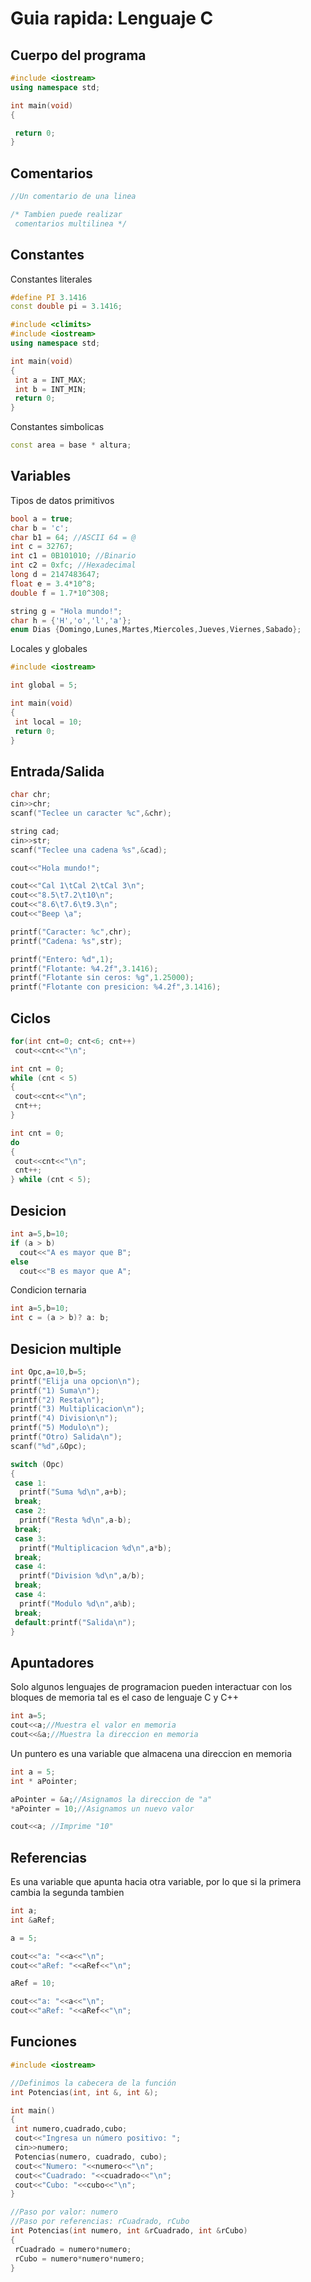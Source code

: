 # Guia rapida: Lenguaje C

## Cuerpo del programa

```c++
#include <iostream>
using namespace std;

int main(void)
{

 return 0;
}
```
## Comentarios
```c++
//Un comentario de una linea

/* Tambien puede realizar
 comentarios multilinea */
```

## Constantes

Constantes literales

```c++
#define PI 3.1416
const double pi = 3.1416;
```

```c++
#include <climits>
#include <iostream>
using namespace std;

int main(void)
{
 int a = INT_MAX;
 int b = INT_MIN;
 return 0;
}
```

Constantes simbolicas

```c++
const area = base * altura;
```

## Variables

Tipos de datos primitivos
```c++
bool a = true;
char b = 'c';
char b1 = 64; //ASCII 64 = @
int c = 32767;
int c1 = 0B101010; //Binario
int c2 = 0xfc; //Hexadecimal
long d = 2147483647;
float e = 3.4*10^8;
double f = 1.7*10^308;
```

```c++
string g = "Hola mundo!";
char h = {'H','o','l','a'};
enum Dias {Domingo,Lunes,Martes,Miercoles,Jueves,Viernes,Sabado};
```

Locales y globales

```c++
#include <iostream>

int global = 5;

int main(void)
{
 int local = 10;
 return 0;
}
```

## Entrada/Salida

```c++
char chr;
cin>>chr;
scanf("Teclee un caracter %c",&chr);

string cad;
cin>>str;
scanf("Teclee una cadena %s",&cad);

cout<<"Hola mundo!";

cout<<"Cal 1\tCal 2\tCal 3\n";
cout<<"8.5\t7.2\t10\n";
cout<<"8.6\t7.6\t9.3\n";
cout<<"Beep \a";

printf("Caracter: %c",chr);
printf("Cadena: %s",str);

printf("Entero: %d",1);
printf("Flotante: %4.2f",3.1416);
printf("Flotante sin ceros: %g",1.25000);
printf("Flotante con presicion: %4.2f",3.1416);
```

## Ciclos

```c++
for(int cnt=0; cnt<6; cnt++) 
 cout<<cnt<<"\n";
```

```c++
int cnt = 0;
while (cnt < 5)
{
 cout<<cnt<<"\n";
 cnt++;
}
```

```c++
int cnt = 0;
do
{
 cout<<cnt<<"\n";
 cnt++;
} while (cnt < 5);
```

## Desicion

```c++
int a=5,b=10;
if (a > b) 
  cout<<"A es mayor que B";
else 
  cout<<"B es mayor que A";
```

Condicion ternaria

```c++
int a=5,b=10;
int c = (a > b)? a: b;
```

## Desicion multiple

```c++
int Opc,a=10,b=5;
printf("Elija una opcion\n");
printf("1) Suma\n");
printf("2) Resta\n");
printf("3) Multiplicacion\n");
printf("4) Division\n");
printf("5) Modulo\n");
printf("Otro) Salida\n");
scanf("%d",&Opc);

switch (Opc)
{
 case 1:
  printf("Suma %d\n",a+b);
 break;
 case 2:
  printf("Resta %d\n",a-b);
 break;
 case 3:
  printf("Multiplicacion %d\n",a*b);
 break;
 case 4:
  printf("Division %d\n",a/b);
 break;
 case 4:
  printf("Modulo %d\n",a%b);
 break;
 default:printf("Salida\n");
}
```

## Apuntadores

Solo algunos lenguajes de programacion pueden interactuar con los bloques de memoria tal es el caso de lenguaje C y C++

```c++
int a=5;
cout<<a;//Muestra el valor en memoria
cout<<&a;//Muestra la direccion en memoria
```

Un puntero es una variable que almacena una direccion en memoria

```c++
int a = 5;
int * aPointer;

aPointer = &a;//Asignamos la direccion de "a"
*aPointer = 10;//Asignamos un nuevo valor

cout<<a; //Imprime "10"
```

## Referencias

Es una variable que apunta hacia otra variable, por lo que si la primera cambia la segunda tambien

```c++
int a;
int &aRef;

a = 5;

cout<<"a: "<<a<<"\n";
cout<<"aRef: "<<aRef<<"\n";

aRef = 10;

cout<<"a: "<<a<<"\n";
cout<<"aRef: "<<aRef<<"\n";
```

## Funciones

```c++
#include <iostream>

//Definimos la cabecera de la función
int Potencias(int, int &, int &); 

int main()
{
 int numero,cuadrado,cubo;
 cout<<"Ingresa un número positivo: ";
 cin>>numero;
 Potencias(numero, cuadrado, cubo);
 cout<<"Numero: "<<numero<<"\n";
 cout<<"Cuadrado: "<<cuadrado<<"\n";
 cout<<"Cubo: "<<cubo<<"\n";
}

//Paso por valor: numero
//Paso por referencias: rCuadrado, rCubo
int Potencias(int numero, int &rCuadrado, int &rCubo)
{
 rCuadrado = numero*numero;
 rCubo = numero*numero*numero;
}
```



